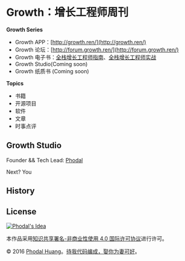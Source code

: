 # Growth：增长工程师周刊

**Growth Series**

 - Growth APP：[http://growth.ren/](http://growth.ren/)
 - Growth 论坛：[http://forum.growth.ren/](http://forum.growth.ren/)
 - Growth 电子书：[全栈增长工程师指南](https://github.com/phodal/growth-ebook)、[全栈增长工程师实战](https://github.com/phodal/growth-in-action)
 - Growth Studio(Coming soon)
 - Growth 纸质书 (Coming soon)

**Topics**

 - 书籍
 - 开源项目
 - 软件
 - 文章
 - 时事点评

Growth Studio
---

Founder && Tech Lead: [Phodal](https://github.com/phodal)

Next? You

History
----


License
---

[![Phodal's Idea](http://brand.phodal.com/shields/idea-small.svg)](http://ideas.phodal.com/)

本作品采用[知识共享署名-非商业性使用 4.0 国际许可协议](http://creativecommons.org/licenses/by-nc/4.0/)进行许可。

© 2016 [Phodal Huang](http://www.phodal.com)。[待我代码编成，娶你为妻可好](http://www.xuntayizhan.com/person/ji-ke-ai-qing-zhi-er-shi-dai-wo-dai-ma-bian-cheng-qu-ni-wei-qi-ke-hao-wan/)。